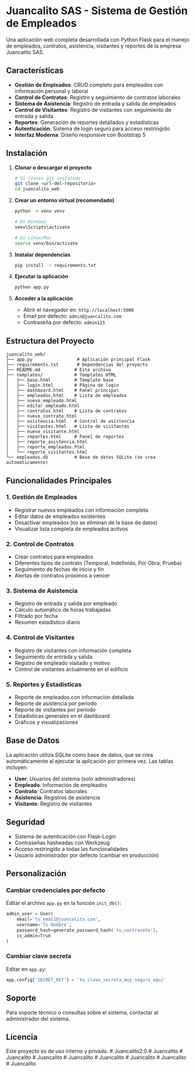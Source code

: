 # Juancalito SAS - Sistema de Gestión de Empleados

Una aplicación web completa desarrollada con Python Flask para el manejo de empleados, contratos, asistencia, visitantes y reportes de la empresa Juancalito SAS.

## Características

- **Gestión de Empleados**: CRUD completo para empleados con información personal y laboral
- **Control de Contratos**: Registro y seguimiento de contratos laborales
- **Sistema de Asistencia**: Registro de entrada y salida de empleados
- **Control de Visitantes**: Registro de visitantes con seguimiento de entrada y salida
- **Reportes**: Generación de reportes detallados y estadísticas
- **Autenticación**: Sistema de login seguro para acceso restringido
- **Interfaz Moderna**: Diseño responsive con Bootstrap 5

## Instalación

1. **Clonar o descargar el proyecto**
   ```bash
   # Si tienes git instalado
   git clone <url-del-repositorio>
   cd juancalito_web
   ```

2. **Crear un entorno virtual (recomendado)**
   ```bash
   python -m venv venv
   
   # En Windows
   venv\Scripts\activate
   
   # En Linux/Mac
   source venv/bin/activate
   ```

3. **Instalar dependencias**
   ```bash
   pip install -r requirements.txt
   ```

4. **Ejecutar la aplicación**
   ```bash
   python app.py
   ```

5. **Acceder a la aplicación**
   - Abrir el navegador en: `http://localhost:5000`
   - Email por defecto: `admin@juancalito.com`
   - Contraseña por defecto: `admin123`

## Estructura del Proyecto

```
juancalito_web/
├── app.py                 # Aplicación principal Flask
├── requirements.txt       # Dependencias del proyecto
├── README.md             # Este archivo
├── templates/            # Templates HTML
│   ├── base.html         # Template base
│   ├── login.html        # Página de login
│   ├── dashboard.html    # Panel principal
│   ├── empleados.html    # Lista de empleados
│   ├── nuevo_empleado.html
│   ├── editar_empleado.html
│   ├── contratos.html    # Lista de contratos
│   ├── nuevo_contrato.html
│   ├── asistencia.html   # Control de asistencia
│   ├── visitantes.html   # Lista de visitantes
│   ├── nuevo_visitante.html
│   ├── reportes.html     # Panel de reportes
│   ├── reporte_asistencia.html
│   ├── reporte_empleados.html
│   └── reporte_visitantes.html
└── empleados.db          # Base de datos SQLite (se crea automáticamente)
```

## Funcionalidades Principales

### 1. Gestión de Empleados
- Registrar nuevos empleados con información completa
- Editar datos de empleados existentes
- Desactivar empleados (no se eliminan de la base de datos)
- Visualizar lista completa de empleados activos

### 2. Control de Contratos
- Crear contratos para empleados
- Diferentes tipos de contrato (Temporal, Indefinido, Por Obra, Prueba)
- Seguimiento de fechas de inicio y fin
- Alertas de contratos próximos a vencer

### 3. Sistema de Asistencia
- Registro de entrada y salida por empleado
- Cálculo automático de horas trabajadas
- Filtrado por fecha
- Resumen estadístico diario

### 4. Control de Visitantes
- Registro de visitantes con información completa
- Seguimiento de entrada y salida
- Registro de empleado visitado y motivo
- Control de visitantes actualmente en el edificio

### 5. Reportes y Estadísticas
- Reporte de empleados con información detallada
- Reporte de asistencia por período
- Reporte de visitantes por período
- Estadísticas generales en el dashboard
- Gráficos y visualizaciones

## Base de Datos

La aplicación utiliza SQLite como base de datos, que se crea automáticamente al ejecutar la aplicación por primera vez. Las tablas incluyen:

- **User**: Usuarios del sistema (solo administradores)
- **Empleado**: Información de empleados
- **Contrato**: Contratos laborales
- **Asistencia**: Registros de asistencia
- **Visitante**: Registro de visitantes

## Seguridad

- Sistema de autenticación con Flask-Login
- Contraseñas hasheadas con Werkzeug
- Acceso restringido a todas las funcionalidades
- Usuario administrador por defecto (cambiar en producción)

## Personalización

### Cambiar credenciales por defecto
Editar el archivo `app.py` en la función `init_db()`:
```python
admin_user = User(
    email='tu_email@juancalito.com',
    username='Tu Nombre',
    password_hash=generate_password_hash('tu_contraseña'),
    is_admin=True
)
```

### Cambiar clave secreta
Editar en `app.py`:
```python
app.config['SECRET_KEY'] = 'tu_clave_secreta_muy_segura_aqui'
```

## Soporte

Para soporte técnico o consultas sobre el sistema, contactar al administrador del sistema.

## Licencia

Este proyecto es de uso interno y privado.
#   J u a n c a l i t o 2 . 0  
 #   J u a n c a l i t o  
 #   J u a n c a l i t o  
 #   J u a n c a l i t o  
 #   J u a n c a l i t o  
 #   J u a n c a l i t o  
 #   J u a n c a l i t o  
 #   J u a n c a l i t o  
 #   J u a n c a l i t o  
 